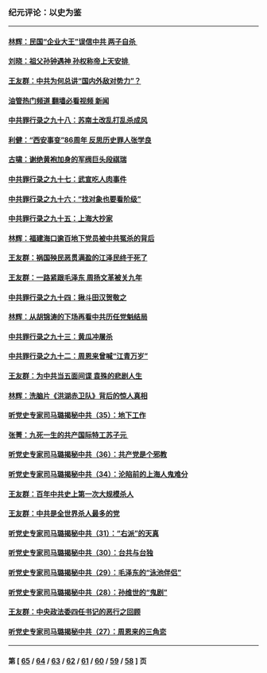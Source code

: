### 纪元评论：以史为鉴
---
#### [林辉：民国“企业大王”误信中共  两子自杀 ](../../pages/nsc1028/n13886313.md?12170330) 
#### [刘晓：祖父孙钟遇神 孙权称帝上天安排 ](../../pages/nsc1028/n13882761.md?12170330) 
#### [王友群：中共为何总讲“国内外敌对势力”？](../../pages/nsc1028/n13881858.md?12170330) 
#### [油管热门频道 翻墙必看视频 新闻](ok?12170330)
#### [中共罪行录之九十八：苏南土改乱打乱杀成风](../../pages/nsc1028/n13881845.md?12170330) 
#### [利健：“西安事变”86周年 反思历史罪人张学良](../../pages/nsc1028/n13882019.md?12170330) 
#### [古啸：谢绝黄袍加身的军阀巨头段祺瑞](../../pages/nsc1028/n13881966.md?12170330) 
#### [中共罪行录之九十七：武宣吃人肉事件](../../pages/nsc1028/n13881566.md?12170330) 
#### [中共罪行录之九十六：“找对象也要看阶级”](../../pages/nsc1028/n13880181.md?12170330) 
#### [中共罪行录之九十五：上海大抄家](../../pages/nsc1028/n13879492.md?12170330) 
#### [林辉：福建海口逾百地下党员被中共冤杀的背后](../../pages/nsc1028/n13878946.md?12170330) 
#### [王友群：祸国殃民恶贯满盈的江泽民终于死了](../../pages/nsc1028/n13876096.md?12170330) 
#### [王友群：一路紧跟毛泽东 周扬文革被关九年](../../pages/nsc1028/n13873383.md?12170330) 
#### [中共罪行录之九十四：揪斗田汉贺敬之](../../pages/nsc1028/n13872944.md?12170330) 
#### [林辉：从胡锦涛的下场再看中共历任党魁结局](../../pages/nsc1028/n13872142.md?12170330) 
#### [中共罪行录之九十三：黄瓜冲屠杀](../../pages/nsc1028/n13872199.md?12170330) 
#### [中共罪行录之九十二：周恩来曾喊“江青万岁”](../../pages/nsc1028/n13869483.md?12170330) 
#### [王友群：为中共当五面间谍 袁殊的悲剧人生](../../pages/nsc1028/n13868782.md?12170330) 
#### [林辉：洗脑片《洪湖赤卫队》背后的惊人真相](../../pages/nsc1028/n13868674.md?12170330) 
#### [听党史专家司马璐揭秘中共（35）：地下工作](../../pages/nsc1028/n13866828.md?12170330) 
#### [张菁：九死一生的共产国际特工苏子元 ](../../pages/nsc1028/n13867901.md?12170330) 
#### [听党史专家司马璐揭秘中共（36）：共产党是个邪教](../../pages/nsc1028/n13867637.md?12170330) 
#### [听党史专家司马璐揭秘中共（34）：沦陷前的上海人鬼难分](../../pages/nsc1028/n13866165.md?12170330) 
#### [王友群：百年中共史上第一次大规模杀人](../../pages/nsc1028/n13863785.md?12170330) 
#### [王友群：中共是全世界杀人最多的党](../../pages/nsc1028/n13860689.md?12170330) 
#### [听党史专家司马璐揭秘中共（31）：“右派”的天真](../../pages/nsc1028/n13860002.md?12170330) 
#### [听党史专家司马璐揭秘中共（30）：台共与台独](../../pages/nsc1028/n13859351.md?12170330) 
#### [听党史专家司马璐揭秘中共（29）：毛泽东的“泳池伴侣”](../../pages/nsc1028/n13858477.md?12170330) 
#### [听党史专家司马璐揭秘中共（28）：孙维世的“鬼剧”](../../pages/nsc1028/n13856891.md?12170330) 
#### [王友群：中央政法委四任书记的恶行之回顾](../../pages/nsc1028/n13855519.md?12170330) 
#### [听党史专家司马璐揭秘中共（27）：周恩来的三角恋](../../pages/nsc1028/n13855636.md?12170330) 

---
#### 第 [ [65](./65.md?12170330) / [64](./64.md?12170330) / [63](./63.md?12170330) / [62](./62.md?12170330) / [61](./61.md?12170330) / [60](./60.md?12170330) / [59](./59.md?12170330) / [58](./58.md?12170330) ] 页
